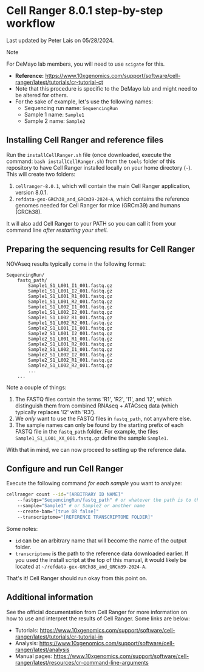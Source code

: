 # Cell Ranger 8.0.1 step-by-step workflow

Last updated by Peter Lais on 05/28/2024.

> [!NOTE]
> For DeMayo lab members, you will need to use `scigate` for this.

* **Reference:** https://www.10xgenomics.com/support/software/cell-ranger/latest/tutorials/cr-tutorial-ct
* Note that this procedure is specific to the DeMayo lab and might need to be altered for others.
* For the sake of example, let's use the following names:
    * Sequencing run name: `SequencingRun`
    * Sample 1 name: `Sample1`
    * Sample 2 name: `Sample2`

## Installing Cell Ranger and reference files

Run the `installCellRanger.sh` file (once downloaded, execute the command: `bash installCellRanger.sh`) from the `tools` folder of this repository to have Cell Ranger installed locally on your home directory (`~`). This will create two folders:

1. `cellranger-8.0.1`, which will contain the main Cell Ranger application, version 8.0.1.
2. `refdata-gex-GRCh38_and_GRCm39-2024-A`, which contains the reference genomes needed for Cell Ranger for mice (GRCm39) and humans (GRCh38).

It will also add Cell Ranger to your PATH so you can call it from your command line _after
restarting your shell._

## Preparing the sequencing results for Cell Ranger

NOVAseq results typically come in the following format:

```
SequencingRun/
    fastq_path/
        Sample1_S1_L001_I1_001.fastq.gz
        Sample1_S1_L001_I2_001.fastq.gz
        Sample1_S1_L001_R1_001.fastq.gz
        Sample1_S1_L001_R2_001.fastq.gz
        Sample1_S1_L002_I1_001.fastq.gz
        Sample1_S1_L002_I2_001.fastq.gz
        Sample1_S1_L002_R1_001.fastq.gz
        Sample1_S1_L002_R2_001.fastq.gz
        Sample2_S1_L001_I1_001.fastq.gz
        Sample2_S1_L001_I2_001.fastq.gz
        Sample2_S1_L001_R1_001.fastq.gz
        Sample2_S1_L001_R2_001.fastq.gz
        Sample2_S1_L002_I1_001.fastq.gz
        Sample2_S1_L002_I2_001.fastq.gz
        Sample2_S1_L002_R1_001.fastq.gz
        Sample2_S1_L002_R2_001.fastq.gz
        ...
    ...
```

Note a couple of things:

1. The FASTQ files contain the terms 'R1', 'R2', 'I1', and 'I2', which
   distinguish them from combined RNAseq + ATACseq data (which typically
   replaces 'I2' with 'R3').
2. We _only_ want to use the FASTQ files in `fastq_path`, not anywhere else.
3. The sample names can only be found by the starting prefix of each FASTQ file
   in the `fastq_path` folder. For example, the files `Sample1_S1_L001_XX_001.fastq.gz` 
   define the sample `Sample1`.

With that in mind, we can now proceed to setting up the reference data.

## Configure and run Cell Ranger

Execute the following command _for each sample_ you want to analyze:

```sh
cellranger count --id="[ARBITRARY ID NAME]"
    --fastqs="SequencingRun/fastq_path" # or whatever the path is to the fastq_path folder
    --sample="Sample1" # or Sample2 or another name
    --create-bam="[true OR false]"
    --transcriptome="[REFERENCE TRANSCRIPTOME FOLDER]"
```

Some notes:

* `id` can be an arbitrary name that will become the name of the output folder.
* `transcriptome` is the path to the reference data downloaded earlier. If you
  used the install script at the top of this manual, it would likely be located
  at `~/refdata-gex-GRCh38_and_GRCm39-2024-A`.

That's it! Cell Ranger should run okay from this point on.

## Additional information

See the official documentation from Cell Ranger for more information on how to
use and interpret the results of Cell Ranger. Some links are below:

* Tutorials: https://www.10xgenomics.com/support/software/cell-ranger/latest/tutorials/cr-tutorial-in
* Analysis: https://www.10xgenomics.com/support/software/cell-ranger/latest/analysis
* Manual pages: https://www.10xgenomics.com/support/software/cell-ranger/latest/resources/cr-command-line-arguments